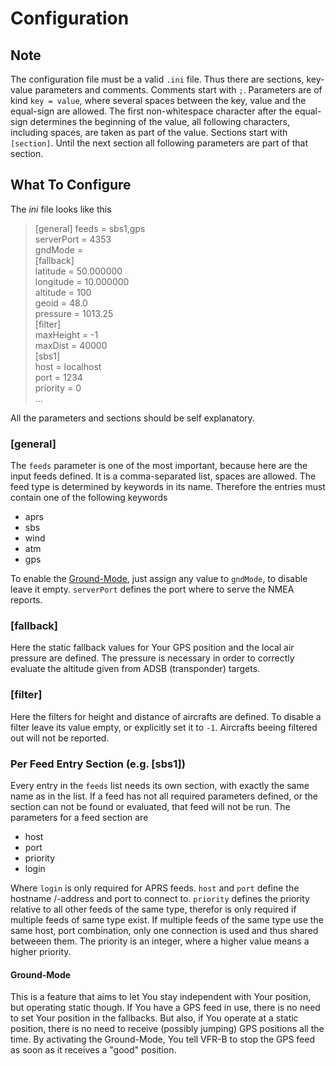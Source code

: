 # Configuration

## Note

The configuration file must be a valid `.ini` file. Thus there are sections, key-value parameters and comments.
Comments start with `;`. Parameters are of kind `key = value`,
where several spaces between the key, value and the equal-sign are allowed.
The first non-whitespace character after the equal-sign determines the beginning of the value,
all following characters, including spaces, are taken as part of the value.
Sections start with `[section]`. Until the next section all following parameters are part of that section.

## What To Configure

The *ini* file looks like this
>[general]
feeds      = sbs1,gps  
serverPort = 4353  
gndMode    =  
[fallback]  
latitude  = 50.000000  
longitude = 10.000000  
altitude  = 100  
geoid     = 48.0  
pressure  = 1013.25  
[filter]  
maxHeight = -1  
maxDist   = 40000  
[sbs1]  
host     = localhost  
port     = 1234  
priority = 0  
...

All the parameters and sections should be self explanatory.

### [general]

The `feeds` parameter is one of the most important, because here are the input feeds defined.
It is a comma-separated list, spaces are allowed. The feed type is determined by keywords in its name.
Therefore the entries must contain one of the following keywords

+ aprs
+ sbs
+ wind
+ atm
+ gps

To enable the [Ground-Mode](#ground-mode), just assign any value to `gndMode`, to disable leave it empty.
`serverPort` defines the port where to serve the NMEA reports.

### [fallback]

Here the static fallback values for Your GPS position and the local air pressure are defined.
The pressure is necessary in order to correctly evaluate the altitude given from ADSB (transponder) targets.

### [filter]

Here the filters for height and distance of aircrafts are defined.
To disable a filter leave its value empty, or explicitly set it to `-1`.
Aircrafts beeing filtered out will not be reported.

### Per Feed Entry Section (e.g. [sbs1])

Every entry in the `feeds` list needs its own section, with exactly the same name as in the list.
If a feed has not all required parameters defined, or the section can not be found or evaluated, that feed will not be run.
The parameters for a feed section are

+ host
+ port
+ priority
+ login

Where `login` is only required for APRS feeds. `host` and `port` define the hostname /-address and port to connect to.
`priority` defines the priority relative to all other feeds of the same type, therefor is only required if multiple feeds of same type exist.
If multiple feeds of the same type use the same host, port combination, only one connection is used and thus shared betweeen them.
The priority is an integer, where a higher value means a higher priority.

#### Ground-Mode

This is a feature that aims to let You stay independent with Your position, but operating static though.
If You have a GPS feed in use, there is no need to set Your position in the fallbacks.
But also, if You operate at a static position, there is no need to receive (possibly jumping) GPS positions all the time.
By activating the Ground-Mode, You tell VFR-B to stop the GPS feed as soon as it receives a "good" position.
